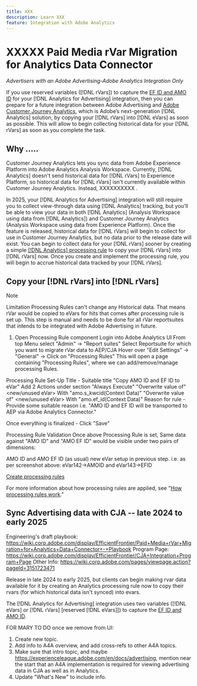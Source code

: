 ```yaml
---
title: XXX
description: Learn XXX
feature: Integration with Adobe Analytics
---
```

# XXXXX Paid Media rVar Migration for Analytics Data Connector

*Advertisers with an Adobe Advertising-Adobe Analytics Integration Only*

If you use reserved variables ([!DNL rVars]) to capture the [EF ID and AMO ID](ids.md) for your [!DNL Analytics for Advertising] integration, then you can prepare for a future integration between Adobe Advertising and [Adobe Customer Journey Analytics](https://experienceleague.adobe.com/en/docs/analytics-platform/using/cja-overview/cja-overview), which is Adobe’s next-generation [!DNL Analytics] solution, by copying your [!DNL rVars]<!-- , for which historical data isn't synced,--> into [!DNL eVars] as soon as possible. This will allow <!-- who --> to begin collecting historical data for your [!DNL rVars] as soon as you complete the task.

## Why .....

Customer Journey Analytics lets you sync data from Adobe Experience Platform into Adobe Analytics <!-- Leave out "Analytics? --> Analysis Workspace. Currently, [!DNL Analytics] <!-- or he [!DNL Analytics for Advertising] integration ? --> doesn't send historical data for [!DNL rVars] to Experience Platform, so historical data for [!DNL rVars] <!-- what exactly? --> isn't currently available within Customer Journey Analytics. Instead, XXXXXXXXXX <!-- what exactly? -->.

In 2025, your [!DNL Analytics for Advertising] integration will still require you to collect view-through data using [!DNL Analytics] tracking, but you'll be able to view your data in both [!DNL Analytics] (Analysis Workspace using data from [!DNL Analytics]) and Customer Journey Analytics (Analysis Workspace using data from Experience Platform). Once the feature is released, historical data for [!DNL rVars] will begin to collect for use in Customer Journey Analytics, but no data prior to the release date will exist. You can begin to collect data for your [!DNL rVars] sooner by creating a simple [[!DNL Analytics] processing rule](https://experienceleague.adobe.com/en/docs/analytics/admin/admin-tools/manage-report-suites/edit-report-suite/report-suite-general/c-processing-rules/processing-rules) <!-- Or a CJA processing rule? Or multiple rules? One rule per rVar, or one for all? -->to copy your [!DNL rVars] into [!DNL rVars] now. Once you create and implement<!-- implement? -->  the processing rule, you will begin to accrue historical data tracked by your [!DNL rVars].

## Copy your [!DNL rVars] into [!DNL rVars]

>[!NOTE]
>
>Limitation
Processing Rules can't change any Historical data. That means rVar would be copied to eVars for hits that comes after processing rule is set up.
This step is manual and needs to be done for all rVar reportsuites that intends to be integrated with Adobe Advertising in future.

1. Open Processing Rule component
Login into Adobe Analytics UI
From top Menu select "Admin" → "Report suites"
Select Reportsuite for which you want to migrate rVar data to AEP/CJA
Hover over "Edit Settings" → "General" → Click on "Processing Rules"
This will open a page containing "Processing Rules", where we can add/remove/manage processing Rules.

Processing Rule Set-Up
Title - Suitable title "Copy AMO ID and EF ID to eVar"
Add 2 Actions under section "Always Execute"
"Overwrite value of" <new/unused eVar> With "amo.s_kwcid(Context Data)"
"Overwrite value of" <new/unused eVar> With "amo.ef_id(Context Data)"
Reason for rule - Provide some suitable reason i.e. "AMO ID and EF ID will be transported to AEP via Adobe Analytics Connector."

Once everything is finalized - Click "Save"



Processing Rule Validation
Once above Processing Rule is set, Same data against "AMO ID" and "AMO EF ID" would be visible under two pairs of dimensions:

AMO ID and AMO EF ID (as usual)
new eVar setup in previous step. i.e. as per screenshot above: eVar142→AMOID and eVar143→EFID






[Create processing rules](https://experienceleague.adobe.com/en/docs/analytics/admin/admin-tools/manage-report-suites/edit-report-suite/report-suite-general/c-processing-rules/c-processing-rules-configuration/t-processing-rules)

For more information about how processing rules are applied, see "[How processing rules work](https://experienceleague.adobe.com/en/docs/analytics/admin/admin-tools/manage-report-suites/edit-report-suite/report-suite-general/c-processing-rules/c-processing-rules-configuration/processing-rules-about)."





Sync Advertising data with CJA -- late 2024 to early 2025
-------------------------------------

Engineering's draft playbook:  https://wiki.corp.adobe.com/display/EfficientFrontier/Paid+Media+rVar+Migration+for+Analytics+Data+Connector+-+Playbook
Program Page:  https://wiki.corp.adobe.com/display/EfficientFrontier/CJA+Integration+Program+Page
Other Info: https://wiki.corp.adobe.com/pages/viewpage.action?pageId=3151723471

Release in late 2024 to early 2025, but clients can begin making rvar data available for it by creating an Analytics processing rule now to copy their rvars (for which historical data isn't synced) into evars.


The [!DNL Analytics for Advertising] integration uses two variables ([!DNL eVars] or [!DNL rVars] \[reserved [!DNL eVars]]\) to capture the [EF ID and AMO ID](ids.md).

FOR MARY TO DO once we remove from UI:

1. Create new topic.
2. Add info to A4A overview, and add cross-refs to other A4A topics.
3. Make sure that intro topic, and maybe https://experienceleague.adobe.com/en/docs/advertising, mention near the start that an A4A implementation is required for viewing advertising data in CJA as well as in Analytics.
4. Update "What's New" to include info.



